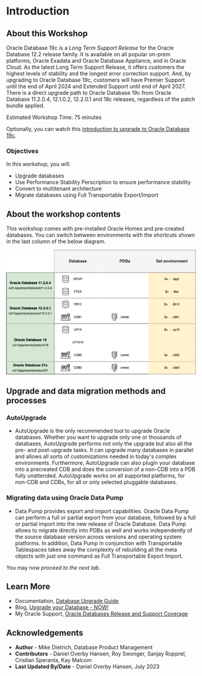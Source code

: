 # Introduction

## About this Workshop

Oracle Database 19c is a *Long Term Support Release* for the Oracle Database 12.2 release family. It is available on all popular on-prem platforms, Oracle Exadata and Oracle Database Appliance, and in Oracle Cloud. As the latest Long Term Support Release, it offers customers the highest levels of stability and the longest error correction support. And, by upgrading to Oracle Database 19c, customers will have Premier Support until the end of April 2024 and Extended Support until end of April 2027.  There is a direct upgrade path to Oracle Database 19c from Oracle Database 11.2.0.4, 12.1.0.2, 12.2.0.1 and 18c releases, regardless of the patch bundle applied.

Estimated Workshop Time: 75 minutes

Optionally, you can watch this [introduction to upgrade to Oracle Database 19c](https://www.youtube.com/watch?v=lOzL5irmuJo).

### Objectives

In this workshop, you will:

* Upgrade databases
* Use Performance Stability Perscription to ensure performance stability
* Convert to multitenant architecture
* Migrate databases using Full Transportable Export/Import

## About the workshop contents

This workshop comes with pre-installed Oracle Homes and pre-created databases. 
You can switch between environments with the shortcuts shown in the last column of the below diagram.

![Overview of the Oracle Homes and databases in the lab](./images/00-introduction-overview.png " ")

## Upgrade and data migration methods and processes

### AutoUpgrade

- AutoUpgrade is the only recommended tool to upgrade Oracle databases. Whether you want to upgrade only one or thousands of databases, AutoUpgrade performs not only the upgrade but also all the pre- and post-upgrade tasks. It can upgrade many databases in parallel and allows all sorts of customizations needed in today's complex environments. Furthermore, AutoUpgrade can also plugin your database into a precreated CDB and does the conversion of a non-CDB into a PDB fully unattended. AutoUpgrade works on all supported platforms, for non-CDB and CDBs, for all or only selected pluggable databases.

### Migrating data using Oracle Data Pump

- Data Pump provides export and import capabilities. Oracle Data Pump can perform a full or partial export from your database, followed by a full or partial import into the new release of Oracle Database. Data Pump allows to migrate directly into PDBs as well and works independently of the source database version across versions and operating system platforms. In addition, Data Pump in conjunction with Transportable Tablespaces takes away the complexity of rebuilding all the meta objects with just one command as Full Transportable Export Import.

You may now *proceed to the next lab*.

## Learn More

* Documentation, [Database Upgrade Guide](https://docs.oracle.com/en/database/oracle/oracle-database/19/upgrd/intro-to-upgrading-oracle-database.html#GUID-FA024F34-A61A-4C4B-AA60-C123A9191A16)
* Blog, [Upgrade your Database - NOW!](https://MikeDietrichDE.com)
* My Oracle Support, [Oracle Databases Release and Support Coverage](https://support.oracle.com/epmos/faces/DocumentDisplay?id=742060.1&displayIndex=1)

## Acknowledgements
* **Author** - Mike Dietrich, Database Product Management
* **Contributors** - Daniel Overby Hansen, Roy Swonger, Sanjay Rupprel, Cristian Speranta, Kay Malcom
* **Last Updated By/Date** - Daniel Overby Hansen, July 2023
